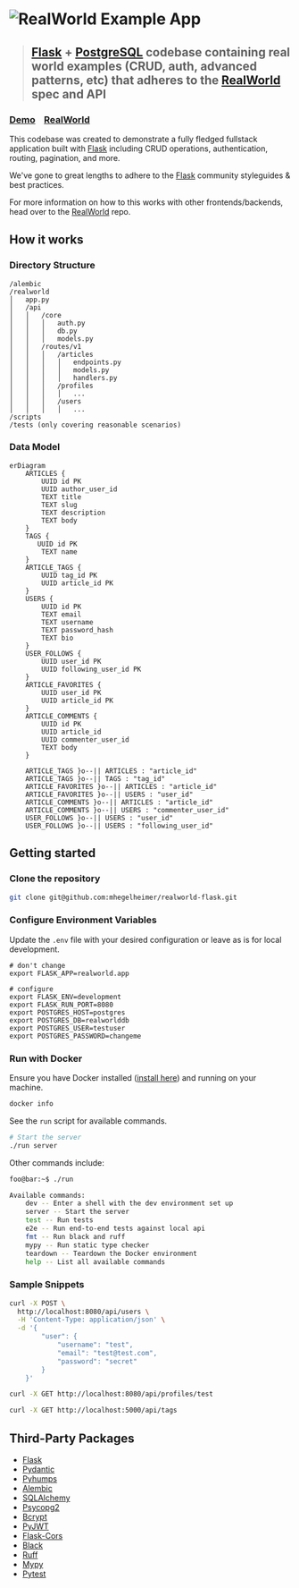 # ![RealWorld Example App](logo.png)

> ## [Flask](https://flask.palletsprojects.com) + [PostgreSQL](https://www.postgresql.org) codebase containing real world examples (CRUD, auth, advanced patterns, etc) that adheres to the [RealWorld](https://github.com/gothinkster/realworld) spec and API

### [Demo](https://demo.realworld.io/)&nbsp;&nbsp;&nbsp;&nbsp;[RealWorld](https://github.com/gothinkster/realworld)

This codebase was created to demonstrate a fully fledged fullstack application built with [Flask](https://flask.palletsprojects.com) including CRUD operations, authentication, routing, pagination, and more.

We've gone to great lengths to adhere to the [Flask](https://flask.palletsprojects.com) community styleguides & best practices.

For more information on how to this works with other frontends/backends, head over to the [RealWorld](https://github.com/gothinkster/realworld) repo.

## How it works

### Directory Structure

```
/alembic
/realworld
│   app.py
│   /api
│   │   /core
│   │   │   auth.py
│   │   │   db.py
│   │   │   models.py
│   │   /routes/v1
│   │   │   /articles
│   │   │   │   endpoints.py
│   │   │   │   models.py
│   │   │   │   handlers.py
│   │   │   /profiles
│   │   │   │   ...
│   │   │   /users
│   │   │   │   ...
/scripts
/tests (only covering reasonable scenarios)
```

### Data Model

```mermaid
erDiagram
    ARTICLES {
        UUID id PK
        UUID author_user_id
        TEXT title
        TEXT slug
        TEXT description
        TEXT body
    }
    TAGS {
       UUID id PK
        TEXT name
    }
    ARTICLE_TAGS {
        UUID tag_id PK
        UUID article_id PK
    }
    USERS {
        UUID id PK
        TEXT email
        TEXT username
        TEXT password_hash
        TEXT bio
    }
    USER_FOLLOWS {
        UUID user_id PK
        UUID following_user_id PK
    }
    ARTICLE_FAVORITES {
        UUID user_id PK
        UUID article_id PK
    }
    ARTICLE_COMMENTS {
        UUID id PK
        UUID article_id
        UUID commenter_user_id
        TEXT body
    }

    ARTICLE_TAGS }o--|| ARTICLES : "article_id"
    ARTICLE_TAGS }o--|| TAGS : "tag_id"
    ARTICLE_FAVORITES }o--|| ARTICLES : "article_id"
    ARTICLE_FAVORITES }o--|| USERS : "user_id"
    ARTICLE_COMMENTS }o--|| ARTICLES : "article_id"
    ARTICLE_COMMENTS }o--|| USERS : "commenter_user_id"
    USER_FOLLOWS }o--|| USERS : "user_id"
    USER_FOLLOWS }o--|| USERS : "following_user_id"
```

## Getting started

### Clone the repository

```bash
git clone git@github.com:mhegelheimer/realworld-flask.git
```

### Configure Environment Variables

Update the `.env` file with your desired configuration or leave as is for local development.

```shell
# don't change
export FLASK_APP=realworld.app

# configure
export FLASK_ENV=development
export FLASK_RUN_PORT=8080
export POSTGRES_HOST=postgres
export POSTGRES_DB=realworlddb
export POSTGRES_USER=testuser
export POSTGRES_PASSWORD=changeme
```

### Run with Docker

Ensure you have Docker installed ([install here](http://docs.docker.com/get-docker/)) and running on your machine.

```bash
docker info
```

See the `run` script for available commands.

```bash
# Start the server
./run server
```

Other commands include:

```bash
foo@bar:~$ ./run

Available commands:
    dev -- Enter a shell with the dev environment set up
    server -- Start the server
    test -- Run tests
    e2e -- Run end-to-end tests against local api
    fmt -- Run black and ruff
    mypy -- Run static type checker
    teardown -- Teardown the Docker environment
    help -- List all available commands
```

<!-- ### Run Locally

```bash
brew install pyenv  # or update
pyenv install 3.10.12  # or whatever version 3.10.x
pyenv virtualenv 3.10.12 realworld-flask
pyenv activate realworld-flask
pyenv local realworld-flask

pip install -U poetry
poetry install

flask run --port 8080
``` -->

### Sample Snippets

```sh
curl -X POST \
  http://localhost:8080/api/users \
  -H 'Content-Type: application/json' \
  -d '{
        "user": {
            "username": "test",
            "email": "test@test.com",
            "password": "secret"
        }
    }'
```

```sh
curl -X GET http://localhost:8080/api/profiles/test
```

```sh
curl -X GET http://localhost:5000/api/tags
```

## Third-Party Packages

- [Flask](https://flask.palletsprojects.com/en/2.0.x/)
- [Pydantic](https://github.com/pydantic/pydantic)
- [Pyhumps](https://github.com/nficano/humps)
- [Alembic](https://alembic.sqlalchemy.org)
- [SQLAlchemy](https://www.sqlalchemy.org)
- [Psycopg2](https://github.com/psycopg/psycopg)
- [Bcrypt](https://github.com/pyca/bcrypt)
- [PyJWT](https://github.com/jpadilla/pyjwt)
- [Flask-Cors](https://github.com/corydolphin/flask-cors)
- [Black](https://github.com/psf/black)
- [Ruff](https://github.com/astral-sh/ruff)
- [Mypy](https://github.com/python/mypy)
- [Pytest](https://docs.pytest.org)
